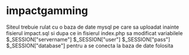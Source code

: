 # impactgamming
Siteul trebuie rulat cu o baza de date mysql pe care sa uploadat inainte fisierul impact.sql si dupa ce in fisierul index.php sa modificat variabilele $_SESSION["servername"] $_SESSION["user"] $_SESSION["pass"] $_SESSION["database"] pentru a se conecta la baza de date folosita
